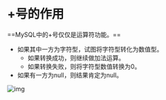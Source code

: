 # +号的作用

==MySQL中的+号仅仅是运算符功能。==

- 如果其中一方为字符型，试图将字符型转化为数值型。
   - 如果转换成功，则继续做加法运算。
   - 如果转换失败，则将字符型数值转换为0。
- 如果有一方为null，则结果肯定为null。

![img](https://gitee.com/xleixz/CloudNotes-Images/raw/master/Typora-Images/20220425131945.png)

